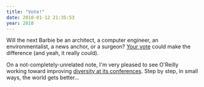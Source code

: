 ```yaml
---
title: "Vote!"
date: 2010-01-12 21:35:53
year: 2010
---
```

Will the next Barbie be an architect, a computer engineer, an environmentalist, a news anchor, or a surgeon? <a href="http://www.barbie.com/vote/">Your vote</a> could make the difference (and yeah, it really could).

On a not-completely-unrelated note, I'm very pleased to see O'Reilly working toward improving <a href="http://conferences.oreillynet.com/diversity.csp">diversity at its conferences</a>. Step by step, in small ways, the world gets better…

